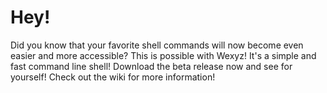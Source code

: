 # Hey!
Did you know that your favorite shell commands will now become even easier and more accessible?
This is possible with Wexyz! It's a simple and fast command line shell!
Download the beta release now and see for yourself! Check out the wiki for more information!
